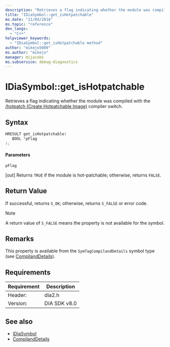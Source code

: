```yaml
---
description: "Retrieves a flag indicating whether the module was compiled with the /hotpatch (Create Hotpatchable Image)) compiler switch."
title: "IDiaSymbol::get_isHotpatchable"
ms.date: "11/04/2016"
ms.topic: "reference"
dev_langs:
  - "C++"
helpviewer_keywords:
  - "IDiaSymbol::get_isHotpatchable method"
author: "mikejo5000"
ms.author: "mikejo"
manager: mijacobs
ms.subservice: debug-diagnostics
---
```

# IDiaSymbol::get_isHotpatchable

Retrieves a flag indicating whether the module was compiled with the [/hotpatch (Create Hotpatchable Image)](/cpp/build/reference/hotpatch-create-hotpatchable-image) compiler switch.

## Syntax

```C++
HRESULT get_isHotpatchable(
   BOOL *pFlag
);
```

#### Parameters
 `pFlag`

[out] Returns `TRUE` if the module is hot-patchable; otherwise, returns `FALSE`.

## Return Value
 If successful, returns `S_OK`; otherwise, returns `S_FALSE` or error code.

> [!NOTE]
> A return value of `S_FALSE` means the property is not available for the symbol.

## Remarks
 This property is available from the `SymTagCompilandDetails` symbol type (see [CompilandDetails](../../debugger/debug-interface-access/compilanddetails.md)).

## Requirements

|Requirement|Description|
|-----------------|-----------------|
|Header:|dia2.h|
|Version:|DIA SDK v8.0|

## See also
- [IDiaSymbol](../../debugger/debug-interface-access/idiasymbol.md)
- [CompilandDetails](../../debugger/debug-interface-access/compilanddetails.md)
